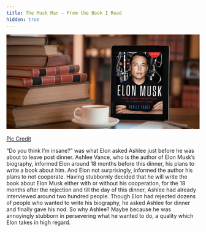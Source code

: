 ```yaml
---
title: The Musk Man — From the Book I Read
hidden: true
---
```

<p align="center"><img src="\assets\images\elon.jpg?raw=true" alt="" /></p>
<p class="caption"><a href="http://bookvideoclub.com/elon-musk-by-ashlee-vance-book-summary/">Pic Credit</a></p>

“Do you think I’m insane?” was what Elon asked Ashlee just before he was about to leave post dinner. Ashlee Vance, who is the author of Elon Musk’s biography, informed Elon around 18 months before this dinner, his plans to write a book about him. And Elon not surprisingly, informed the author his plans to not cooperate. Having stubbornly decided that he will write the book about Elon Musk either with or without his cooperation, for the 18 months after the rejection and till the day of this dinner, Ashlee had already interviewed around two hundred people. Though Elon had rejected dozens of people who wanted to write his biography, he asked Ashlee for dinner and finally gave his nod. So why Ashlee? Maybe because he was annoyingly stubborn in persevering what he wanted to do, a quality which Elon takes in high regard.

